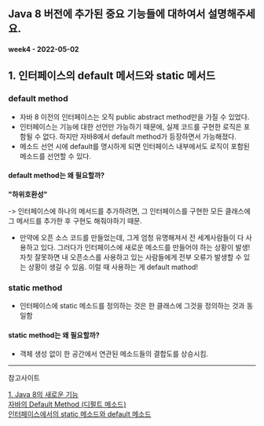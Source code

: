 ## Java 8 버전에 추가된 중요 기능들에 대하여서 설명해주세요.
#### week4 - 2022-05-02

## 1. 인터페이스의 default 메서드와 static 메서드

### default method
- 자바 8 이전의 인터페이스는 오직 public abstract method만을 가질 수 있었다. 
- 인터페이스는 기능에 대한 선언만 가능하기 때문에, 실제 코드를 구현한 로직은 포함될 수 없다. 하지만 자바8에서 default method가 등장하면서 가능해졌다.
- 메소드 선언 시에 default를 명시하게 되면 인터페이스 내부에서도 로직이 포함된 메소드를 선언할 수 있다.

#### default method는 왜 필요할까?
**"하위호환성"**

-> 인터페이스에 하나의 메서드를 추가하려면, 그 인터페이스를 구현한 모든 클래스에 그 메서드를 추가한 후 구현도 해줘야하기 때문.
- 만약에 오픈 소스 코드를 만들었는데, 그게 엄청 유명해져서 전 세계사람들이 다 사용하고 있다. 그러다가 인터페이스에 새로운 메소드를 만들어야 하는 상황이 발생! 자칫 잘못하면 내 오픈소스를 사용하고 있는 사람들에게 전부 오류가 발생할 수 있는 상황이 생길 수 있음. 이럴 때 사용하는 게 default mathod!


### static method
- 인터페이스에 static 메소드를 정의하는 것은 한 클래스에 그것을 정의하는 것과 동일함
  
#### static method는 왜 필요할까?
- 객체 생성 없이 한 공간에서 연관된 메소드들의 결합도를 상승시킴.

---
참고사이트

[1. Java 8의 새로운 기능](https://mslim8803.tistory.com/36?category=861129)  
[자바의 Default Method (디펄트 메소드)](https://siyoon210.tistory.com/95)    
[인터페이스에서의 static 메소드와 default 메소드](https://soft-dino.tistory.com/25)